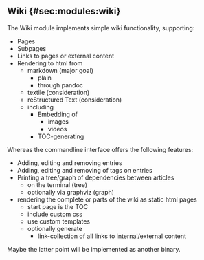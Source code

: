## Wiki {#sec:modules:wiki}

The Wiki module implements simple wiki functionality, supporting:

* Pages
* Subpages
* Links to pages or external content
* Rendering to html from
  * markdown (major goal)
    * plain
    * through pandoc
  * textile (consideration)
  * reStructured Text (consideration)
  * including
    * Embedding of
      * images
      * videos
    * TOC-generating

Whereas the commandline interface offers the following features:

* Adding, editing and removing entries
* Adding, editing and removing of tags on entries
* Printing a tree/graph of dependencies between articles
  * on the terminal (tree)
  * optionally via graphviz (graph)
* rendering the complete or parts of the wiki as static html pages
  * start page is the TOC
  * include custom css
  * use custom templates
  * optionally generate
    * link-collection of all links to internal/external content

Maybe the latter point will be implemented as another binary.

